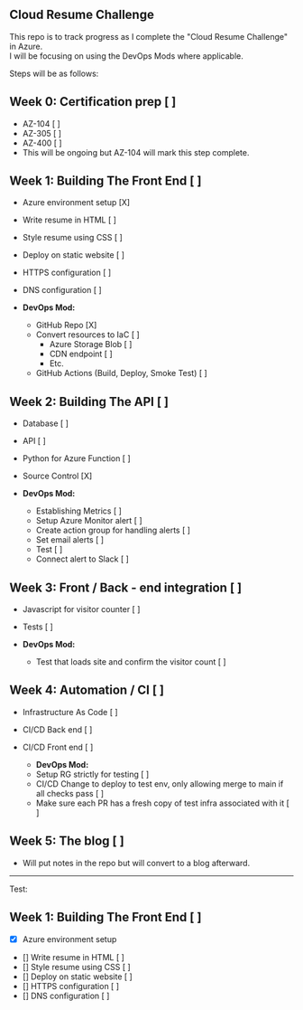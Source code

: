 ## Cloud Resume Challenge 
This repo is to track progress as I complete the "Cloud Resume Challenge" in Azure.\
I will be focusing on using the DevOps Mods where applicable. 

Steps will be as follows: 

## Week 0: Certification prep [ ] 
  * AZ-104 [ ]
  * AZ-305 [ ]
  * AZ-400 [ ]
  * This will be ongoing but AZ-104 will mark this step complete. 

## Week 1: Building The Front End [ ]
  * Azure environment setup [X]
  * Write resume in HTML [ ]
  * Style resume using CSS [ ]
  * Deploy on static website [ ]
  * HTTPS configuration  [ ]
  * DNS configuration [ ]

  * **DevOps Mod:**
    * GitHub Repo [X]
    * Convert resources to IaC [ ]
      * Azure Storage Blob [ ]
      * CDN endpoint [ ]
      * Etc.
    * GitHub Actions (Build, Deploy, Smoke Test) [ ] 

## Week 2: Building The API [ ]
  * Database [ ]
  * API [ ]
  * Python for Azure Function [ ]
  * Source Control [X]

  * **DevOps Mod:**
    * Establishing Metrics [ ]
    * Setup Azure Monitor alert [ ]
    * Create action group for handling alerts [ ]
    * Set email alerts [ ]
    * Test [ ]
    * Connect alert to Slack [ ]

## Week 3: Front / Back - end integration [ ]
  * Javascript for visitor counter [ ]
  * Tests  [ ]

  * **DevOps Mod:**
    * Test that loads site and confirm the visitor count [ ]

## Week 4: Automation / CI [ ] 
  * Infrastructure As Code [ ]
  * CI/CD Back end [ ]
  * CI/CD Front end [ ]

    * **DevOps Mod:**
    * Setup RG strictly for testing [ ]
    * CI/CD Change to deploy to test env, only allowing merge to main if all checks pass [ ]
    * Make sure each PR has a fresh copy of test infra associated with it [ ]

## Week 5: The blog [ ]
  * Will put notes in the repo but will convert to a blog afterward.

  ----------

  Test:

## Week 1: Building The Front End [ ]
  - [X] Azure environment setup 
  - [] Write resume in HTML [ ]
  - [] Style resume using CSS [ ]
  - [] Deploy on static website [ ]
  - [] HTTPS configuration  [ ]
  - [] DNS configuration [ ]



  

